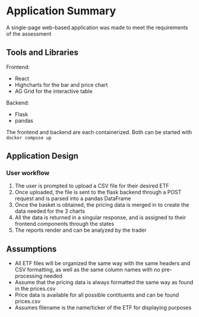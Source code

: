 # Application Summary

A single-page web-based application was made to meet the requirements of the assessment

## Tools and Libraries

Frontend:
- React
- Highcharts for the bar and price chart
- AG Grid for the interactive table

Backend:
- Flask 
- pandas

The frontend and backend are each containerized. Both can be started with `docker compose up`

## Application Design

### User workflow
1. The user is prompted to upload a CSV file for their desired ETF
2. Once uploaded, the file is sent to the flask backend through a POST request and is parsed into a pandas DataFrame
3. Once the basket is obtained, the pricing data is merged in to create the data needed for the 3 charts
4. All the data is returned in a singular response, and is assigned to their frontend components through the states
5. The reports render and can be analyzed by the trader


## Assumptions
- All ETF files will be organized the same way with the same headers and CSV formatting, as well as the same column names with no pre-processing needed
- Assume that the pricing data is always formatted the same way as found in the prices.csv
- Price data is available for all possible contituents and can be found prices.csv
- Assumes filename is the name/ticker of the ETF for displaying purposes



